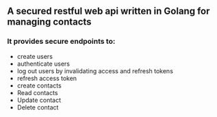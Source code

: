 
## A secured restful web api written in Golang for managing contacts
### It provides secure endpoints to: 
* create users
* authenticate users
* log out users by invalidating access and refresh tokens
* refresh access token
* create contacts
* Read contacts
* Update contact
* Delete contact

